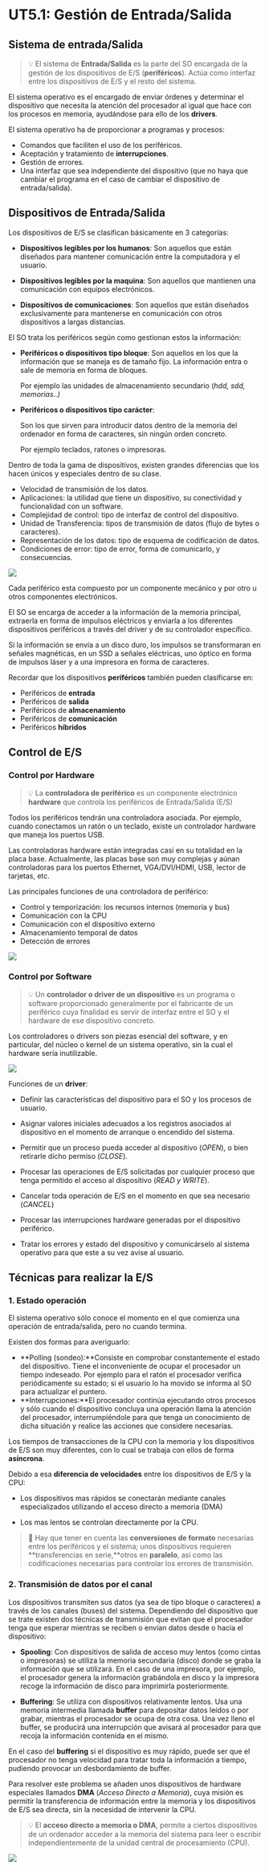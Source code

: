 # UT5.1: Gestión de Entrada/Salida

## Sistema de entrada/Salida

>   💡 El sistema de **Entrada/Salida** es la parte del SO encargada de la gestión de los dispositivos de E/S (**periféricos**). Actúa como interfaz entre los dispositivos de E/S y el resto del sistema.

El sistema operativo es el encargado de enviar órdenes y determinar el dispositivo que necesita la atención del procesador al igual que hace con los procesos en memoria, ayudándose para ello de los **drivers**.

El sistema operativo ha de proporcionar a programas y procesos:

-   Comandos que faciliten el uso de los periféricos.
-   Aceptación y tratamiento de **interrupciones**.
-   Gestión de errores.
-   Una interfaz que sea independiente del dispositivo (que no haya que cambiar el programa en el caso de cambiar el dispositivo de entrada/salida).

## Dispositivos de Entrada/Salida

Los dispositivos de E/S se clasifican básicamente en 3 categorías:

 - **Dispositivos legibles por los humanos**:  Son aquellos que están diseñados para mantener comunicación entre la computadora y el usuario.

- **Dispositivos legibles por la maquina**: Son aquellos que mantienen una comunicación con equipos electrónicos.

- **Dispositivos de comunicaciones**:  Son aquellos que están diseñados exclusivamente para mantenerse en comunicación con otros dispositivos a largas distancias.


El SO trata los periféricos según como gestionan estos la información:

- **Periféricos o dispositivos tipo bloque**:
  Son aquellos en los que la información que se maneja es de tamaño fijo. La información entra o sale de memoria en forma de bloques.

  Por ejemplo las unidades de almacenamiento secundario (*hdd, sdd, memorias..)*
  
- **Periféricos o dispositivos tipo carácter**:

  Son los que sirven para introducir datos dentro de la memoria del ordenador en forma de caracteres, sin ningún orden concreto.

  Por ejemplo teclados, ratones o impresoras.

Dentro de toda la gama de dispositivos, existen grandes diferencias que los hacen únicos y especiales dentro de su clase.

-   Velocidad de transmisión de los datos.
-   Aplicaciones: la utilidad que tiene un dispositivo, su conectividad y funcionalidad con un software.
-   Complejidad de control: tipo de interfaz de control del dispositivo.
-   Unidad de Transferencia: tipos de transmisión de datos (flujo de bytes o caracteres).
-   Representación de los datos: tipo de esquema de codificación de datos.
-   Condiciones de error: tipo de error, forma de comunicarlo, y consecuencias.

![](media/tabla_anchobanda.jpg)

Cada periférico esta compuesto por un componente mecánico y por otro u otros componentes electrónicos.

El SO se encarga de acceder a la información de la memoria principal, extraerla en forma de impulsos eléctricos y enviarla a los diferentes dispositivos periféricos a través del driver y de su controlador específico.

Si la información se envía a un disco duro, los impulsos se transformaran en señales magnéticas, en un SSD a señales eléctricas, uno óptico en forma de impulsos láser y a una impresora en forma de caracteres.

Recordar que los dispositivos **periféricos** también pueden clasificarse en:

-   Periféricos de **entrada**
-   Periféricos de **salida**
-   Periféricos de **almacenamiento**
-   Periféricos de **comunicación**
-   Periféricos **híbridos**

## Control de E/S

### Control por Hardware

>   💡 La **controladora de periférico** es un componente electrónico **hardware** que controla los periféricos de Entrada/Salida (E/S)

Todos los periféricos tendrán una controladora asociada. Por ejemplo, cuando conectamos un ratón o un teclado, existe un controlador hardware que maneja los puertos USB.

Las controladoras hardware están integradas casi en su totalidad en la placa base. Actualmente, las placas base son muy complejas y aúnan controladoras para los puertos Ethernet, VGA/DVI/HDMI, USB, lector de tarjetas, etc.

Las principales funciones de una controladora de periférico:

-   Control y temporización: los recursos internos (memoria y bus)
-   Comunicación con la CPU
-   Comunicación con el dispositivo externo
-   Almacenamiento temporal de datos
-   Detección de errores

![](media/controladora_hw.jpg)


### Control por Software

>   💡 Un **controlador o driver de un dispositivo** es un programa o software proporcionado generalmente por el fabricante de un periférico cuya finalidad es servir de interfaz entre el SO y el hardware de ese dispositivo concreto.

Los controladores o drivers son piezas esencial del software, y en particular, del núcleo o kernel de un sistema operativo, sin la cual el hardware sería inutilizable.

![](media/controladora_sw.jpg)

Funciones de un **driver**:

-   Definir las características del dispositivo para el SO y los procesos de usuario.
    
-   Asignar valores iniciales adecuados a los registros asociados al dispositivo en el momento de arranque o encendido del sistema.
    
-   Permitir que un proceso pueda acceder al dispositivo (*OPEN*), o bien retirarle dicho permiso (*CLOSE*).
    
-   Procesar las operaciones de E/S solicitadas por cualquier proceso que tenga permitido el acceso al dispositivo (*READ y WRITE*).
    
-   Cancelar toda operación de E/S en el momento en que sea necesario (*CANCEL*)

-   Procesar las interrupciones hardware generadas por el dispositivo periférico.
    
-   Tratar los errores y estado del dispositivo y comunicárselo al sistema operativo para que este a su vez avise al usuario.


## Técnicas para realizar la E/S

### 1.  Estado operación

El sistema operativo sólo conoce el momento en el que comienza una operación  de entrada/salida, pero no cuando termina. 

Existen dos formas para averiguarlo:

-   **Polling (sondeo):**Consiste en comprobar constantemente el estado del dispositivo. Tiene el inconveniente de ocupar el procesador un tiempo indeseado. Por ejemplo para el ratón el procesador verifica periódicamente su estado; si el usuario lo ha movido se informa al SO para actualizar el puntero.
-   **Interrupciones:**El procesador continúa ejecutando otros procesos y sólo cuando el dispositivo concluya una operación llama la atención del procesador, interrumpiéndole para que tenga un conocimiento de dicha situación y realice las acciones que considere necesarias.

Los tiempos de transacciones de la CPU con la memoria y los dispositivos de E/S son muy diferentes, con lo cual se trabaja con ellos de forma **asíncrona**.

Debido a esa **diferencia de velocidades** entre los dispositivos de E/S y
la CPU:

-   Los dispositivos mas rápidos se conectarán mediante canales especializados utilizando el acceso directo a memoria (DMA)
    
-   Los mas lentos se controlan directamente por la CPU.

>   📌 Hay que tener en cuenta las **conversiones de formato** necesarias entre los periféricos y el sistema; unos dispositivos requieren **transferencias en serie,**otros en **paralelo**, así como las codificaciones necesarias para controlar los errores de transmisión.

### 2.  Transmisión de datos por el canal

Los dispositivos transmiten sus datos (ya sea de tipo bloque o caracteres) a través de los canales (buses) del sistema. Dependiendo del dispositivo que se trate existen dos técnicas de transmisión que evitan que el procesador tenga que esperar mientras se reciben o envían datos desde o hacia el dispositivo:

- **Spooling**: Con dispositivos de salida de acceso muy lentos (como cintas o impresoras) se utiliza la memoria secundaria (disco) donde se graba la información que se utilizará. En el caso de una impresora, por ejemplo, el procesador genera la información grabándola en disco y la impresora recoge la información de disco para imprimirla posteriormente.
  
- **Buffering**: Se utiliza con dispositivos relativamente lentos. Usa una memoria intermedia llamada **buffer** para depositar datos leídos o por grabar, mientras el procesador se ocupa de otra cosa. Una vez lleno el buffer, se producirá una interrupción que avisará al procesador para que recoja la información contenida en el mismo.

En el caso del **buffering** si el dispositivo es muy rápido, puede ser que el procesador no tenga velocidad para tratar toda la información a tiempo, pudiendo provocar un desbordamiento de buffer.

Para resolver este problema se añaden unos dispositivos de hardware especiales llamados **DMA** (*Acceso Directo a Memoria*), cuya misión es permitir la transferencia de información entre la memoria y los dispositivos de E/S sea directa, sin la necesidad de intervenir la CPU.

>   💡 El **acceso directo a memoria o DMA**, permite a ciertos dispositivos de un ordenador acceder a la memoria del sistema para leer o escribir independientemente de la unidad central de procesamiento (CPU).

![](media/dma.jpg)
